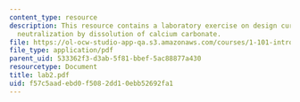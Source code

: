 ```yaml
---
content_type: resource
description: This resource contains a laboratory exercise on design curve for acid
  neutralization by dissolution of calcium carbonate.
file: https://ol-ocw-studio-app-qa.s3.amazonaws.com/courses/1-101-introduction-to-civil-and-environmental-engineering-design-i-fall-2005/f57c5aadebd0f5082dd10ebb52692fa1_lab2.pdf
file_type: application/pdf
parent_uid: 533362f3-d3ab-5f81-bbef-5ac88877a430
resourcetype: Document
title: lab2.pdf
uid: f57c5aad-ebd0-f508-2dd1-0ebb52692fa1
---
```

